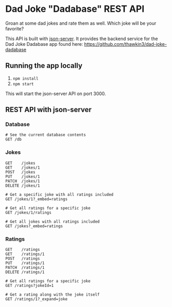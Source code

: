 # Dad Joke "Dadabase" REST API

Groan at some dad jokes and rate them as well. Which joke will be your favorite?

This API is built with [json-server](https://github.com/typicode/json-server). It provides the backend service for the Dad Joke Dadabase app found here: https://github.com/thawkin3/dad-joke-dadabase

## Running the app locally

1. `npm install`
2. `npm start`

This will start the json-server API on port 3000.

## REST API with json-server

### Database

```
# See the current database contents
GET /db
```

### Jokes

```
GET    /jokes
GET    /jokes/1
POST   /jokes
PUT    /jokes/1
PATCH  /jokes/1
DELETE /jokes/1

# Get a specific joke with all ratings included
GET /jokes/1?_embed=ratings

# Get all ratings for a specific joke
GET /jokes/1/ratings

# Get all jokes with all ratings included
GET /jokes?_embed=ratings
```

### Ratings

```
GET    /ratings
GET    /ratings/1
POST   /ratings
PUT    /ratings/1
PATCH  /ratings/1
DELETE /ratings/1

# Get all ratings for a specific joke
GET /ratings?jokeId=1

# Get a rating along with the joke itself
GET /ratings/1?_expand=joke
```
